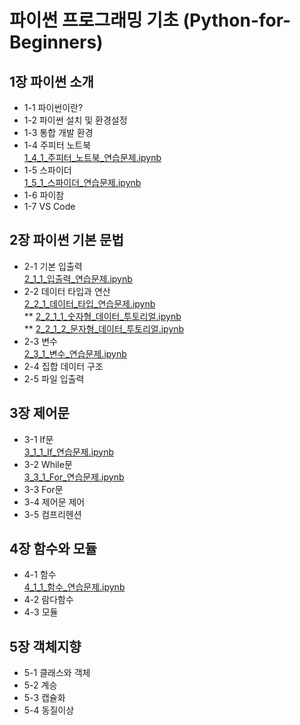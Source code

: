 # 파이썬 프로그래밍 기초 (Python-for-Beginners)

## 1장 파이썬 소개 
* 1-1 파이썬이란?
* 1-2 파이썬 설치 및 환경설정
* 1-3 통합 개발 환경
* 1-4 주피터 노트북  
[1_4_1_주피터_노트북_연습문제.ipynb](1_4_1_주피터_노트북_연습문제_1_5_1_스파이더_연습문제.ipynb)
* 1-5 스파이더  
[1_5_1_스파이더_연습문제.ipynb](1_4_1_주피터_노트북_연습문제_1_5_1_스파이더_연습문제.ipynb)
* 1-6 파이참
* 1-7 VS Code

## 2장 파이썬 기본 문법
* 2-1 기본 입출력  
[2_1_1_입출력_연습문제.ipynb](2_1_1_입출력_연습문제.ipynb)
* 2-2 데이터 타입과 연산  
[2_2_1_데이터_타입_연습문제.ipynb](2_2_1_데이터_타입_연습문제.ipynb)  
** [2_2_1_1_숫자형_데이터_투토리얼.ipynb](2_2_1_1_숫자형_데이터_투토리얼.ipynb)  
** [2_2_1_2_문자형_데이터_투토리얼.ipynb](2_2_1_2_문자형_데이터_투토리얼.ipynb)
* 2-3 변수   
[2_3_1_변수_연습문제.ipynb](2_3_1_변수_연습문제.ipynb)
* 2-4 집합 데이터 구조  
* 2-5 파일 입출력   

## 3장 제어문
* 3-1 If문  
[3_1_1_If_연습문제.ipynb](3_1_1_If_연습문제.ipynb)
* 3-2 While문  
[3_3_1_For_연습문제.ipynb](3_3_1_For_연습문제.ipynb)
* 3-3 For문
* 3-4 제어문 제어
* 3-5 컴프리헨션

## 4장 함수와 모듈
* 4-1 함수  
[4_1_1_함수_연습문제.ipynb](4_1_1_함수_연습문제.ipynb)
* 4-2 람다함수
* 4-3 모듈

## 5장 객체지향
* 5-1 클래스와 객체
* 5-2 계승
* 5-3 캡슐화
* 5-4 동질이상
